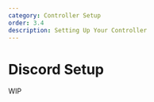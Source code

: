 ```yaml
---
category: Controller Setup
order: 3.4
description: Setting Up Your Controller
---
```


# Discord Setup

WIP


